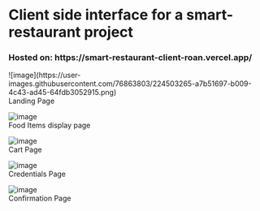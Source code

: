 <h1>Client side interface for a smart-restaurant project</h1>
<h3>Hosted on: https://smart-restaurant-client-roan.vercel.app/ </h3>
![image](https://user-images.githubusercontent.com/76863803/224503265-a7b51697-b009-4c43-ad45-64fdb3052915.png)<br>
Landing Page

![image](https://user-images.githubusercontent.com/76863803/224503048-807c0217-1778-4664-82f0-1c2ca5b716eb.png)<br>
Food Items display page

![image](https://user-images.githubusercontent.com/76863803/224503063-4816b73f-710f-4a1f-b3a5-a231590cc6e0.png)<br>
Cart Page

![image](https://user-images.githubusercontent.com/76863803/224503087-95514b04-ed41-4ccb-8d9b-8b52be71b8e7.png)<br>
Credentials Page

![image](https://user-images.githubusercontent.com/76863803/224503173-1d3898c5-bd93-484e-996c-a59768ad6e04.png)<br>
Confirmation Page
